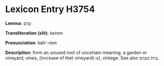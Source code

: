 # Lexicon Entry H3754

**Lemma**: כֶּרֶם

**Transliteration (xlit)**: kerem

**Pronunciation**: keh'-rem

**Description**:
from an unused root of uncertain meaning; a garden or vineyard; vines, (increase of the) vineyard(-s), vintage. See also בֵּית הַכֶּרֶם.
